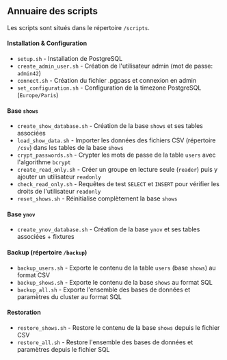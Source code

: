 ## Annuaire des scripts

Les scripts sont situés dans le répertoire `/scripts`.

#### Installation & Configuration
* `setup.sh` - Installation de PostgreSQL
* `create_admin_user.sh` - Création de l'utilisateur admin (mot de passe: `admin42`)
* `connect.sh` - Création du fichier .pgpass et connexion en admin
* `set_configuration.sh` - Configuration de la timezone PostgreSQL (`Europe/Paris`)

#### Base `shows`
* `create_show_database.sh` - Création de la base `shows` et ses tables associées
* `load_show_data.sh` - Importer les données des fichiers CSV (répertoire `/csv`) dans les tables de la base `shows`
* `crypt_passwords.sh` - Crypter les mots de passe de la table `users` avec l'algorithme `bcrypt`
* `create_read_only.sh` - Créer un groupe en lecture seule (`reader`) puis y ajouter un utilisateur `readonly`
* `check_read_only.sh` - Requêtes de test `SELECT` et `INSERT` pour vérifier les droits de l'utilisateur `readonly`
* `reset_shows.sh` - Réinitialise complètement la base `shows`

#### Base `ynov`
* `create_ynov_database.sh` - Création de la base `ynov` et ses tables associées + fixtures

#### Backup (répertoire `/backup`)
* `backup_users.sh` - Exporte le contenu de la table `users` (base `shows`) au format CSV
* `backup_shows.sh` - Exporte le contenu de la base `shows` au format SQL
* `backup_all.sh` - Exporte l'ensemble des bases de données et paramètres du cluster au format SQL

#### Restoration
* `restore_shows.sh` - Restore le contenu de la base `shows` depuis le fichier CSV
* `restore_all.sh` - Restore l'ensemble des bases de données et paramètres depuis le fichier SQL
